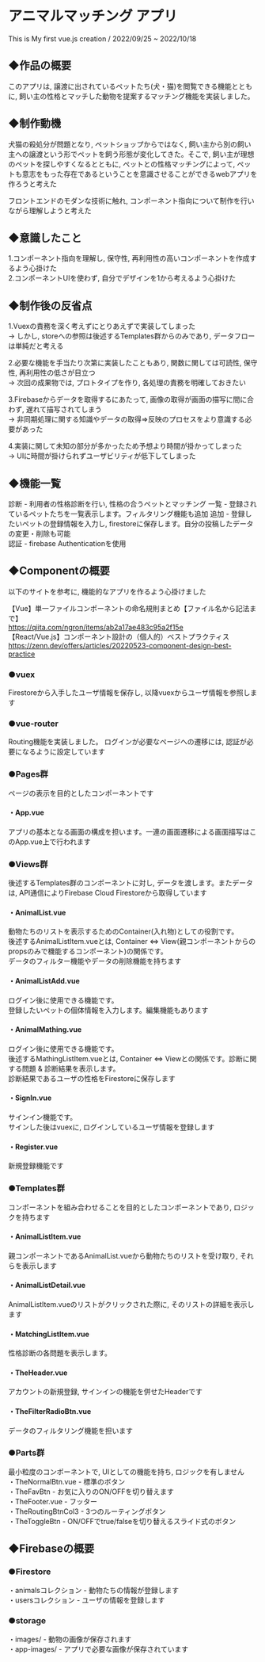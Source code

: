 # アニマルマッチング アプリ
This is My first vue.js creation /  2022/09/25 ~ 2022/10/18 

## ◆作品の概要
このアプリは, 譲渡に出されているペットたち(犬・猫)を閲覧できる機能とともに, 飼い主の性格とマッチした動物を提案するマッチング機能を実装しました。

## ◆制作動機
犬猫の殺処分が問題となり, ペットショップからではなく, 飼い主から別の飼い主への譲渡という形でペットを飼う形態が変化してきた。そこで, 飼い主が理想のペットを探しやすくなるとともに, ペットとの性格マッチングによって, ペットも意志をもった存在であるということを意識させることができるwebアプリを作ろうと考えた
  
フロントエンドのモダンな技術に触れ, コンポーネント指向について制作を行いながら理解しようと考えた

## ◆意識したこと
1.コンポーネント指向を理解し, 保守性, 再利用性の高いコンポーネントを作成するよう心掛けた  
2.コンポーネントUIを使わず, 自分でデザインを1から考えるよう心掛けた

## ◆制作後の反省点
1.Vuexの責務を深く考えずにとりあえずで実装してしまった  
 → しかし, storeへの参照は後述するTemplates群からのみであり, データフローは単純だと考える

2.必要な機能を手当たり次第に実装したこともあり, 関数に関しては可読性, 保守性, 再利用性の低さが目立つ  
 → 次回の成果物では, プロトタイプを作り, 各処理の責務を明確しておきたい
  
3.Firebaseからデータを取得するにあたって, 画像の取得が画面の描写に間に合わず, 遅れて描写されてしまう  
 → 非同期処理に関する知識やデータの取得⇒反映のプロセスをより意識する必要があった
 
4.実装に関して未知の部分が多かったため予想より時間が掛かってしまった  
 → UIに時間が掛けられずユーザビリティが低下してしまった
 
## ◆機能一覧
診断 - 利用者の性格診断を行い, 性格の合うペットとマッチング
一覧 - 登録されているペットたちを一覧表示します。フィルタリング機能も追加
追加 - 登録したいペットの登録情報を入力し, firestoreに保存します。自分の投稿したデータの変更・削除も可能  
認証 - firebase Authenticationを使用

## ◆Componentの概要
以下のサイトを参考に, 機能的なアプリを作るよう心掛けました  

【Vue】単一ファイルコンポーネントの命名規則まとめ【ファイル名から記法まで】  
https://qiita.com/ngron/items/ab2a17ae483c95a2f15e  
【React/Vue.js】コンポーネント設計の（個人的）ベストプラクティス  
https://zenn.dev/offers/articles/20220523-component-design-best-practice 

### ●vuex
Firestoreから入手したユーザ情報を保存し, 以降vuexからユーザ情報を参照します

### ●vue-router
Routing機能を実装しました。
ログインが必要なページへの遷移には, 認証が必要になるように設定しています

### ●Pages群
ページの表示を目的としたコンポーネントです

#### ・App.vue
アプリの基本となる画面の構成を担います。一連の画面遷移による画面描写はこのApp.vue上で行われます

### ●Views群
後述するTemplates群のコンポーネントに対し, データを渡します。またデータは, API通信によりFirebase Cloud Firestoreから取得しています

#### ・AnimalList.vue
動物たちのリストを表示するためのContainer(入れ物)としての役割です。  
後述するAnimalListItem.vueとは, Container ⇔ View(親コンポーネントからのpropsのみで機能するコンポーネント)の関係です。  
データのフィルター機能やデータの削除機能を持ちます

#### ・AnimalListAdd.vue
ログイン後に使用できる機能です。  
登録したいペットの個体情報を入力します。編集機能もあります

#### ・AnimalMathing.vue
ログイン後に使用できる機能です。  
後述するMathingListItem.vueとは, Container ⇔ Viewとの関係です。診断に関する問題 & 診断結果を表示します。  
診断結果であるユーザの性格をFirestoreに保存します

#### ・SignIn.vue
サインイン機能です。  
サインした後はvuexに, ログインしているユーザ情報を登録します

#### ・Register.vue
新規登録機能です

### ●Templates群
コンポーネントを組み合わせることを目的としたコンポーネントであり, ロジックを持ちます

#### ・AnimalListItem.vue
親コンポーネントであるAnimalList.vueから動物たちのリストを受け取り, それらを表示します

#### ・AnimalListDetail.vue
AnimalListItem.vueのリストがクリックされた際に, そのリストの詳細を表示します

#### ・MatchingListItem.vue
性格診断の各問題を表示します。

#### ・TheHeader.vue
アカウントの新規登録, サインインの機能を併せたHeaderです

#### ・TheFilterRadioBtn.vue
データのフィルタリング機能を担います

### ●Parts群
最小粒度のコンポーネントで, UIとしての機能を持ち, ロジックを有しません   
・TheNormalBtn.vue - 標準のボタン  
・TheFavBtn - お気に入りのON/OFFを切り替えます  
・TheFooter.vue - フッター  
・TheRoutingBtnCol3 - 3つのルーティングボタン   
・TheToggleBtn - ON/OFFでtrue/falseを切り替えるスライド式のボタン

## ◆Firebaseの概要

### ●Firestore
・animalsコレクション - 動物たちの情報が登録します  
・usersコレクション - ユーザの情報を登録します

### ●storage
・images/ - 動物の画像が保存されます  
・app-images/ - アプリで必要な画像が保存されています



